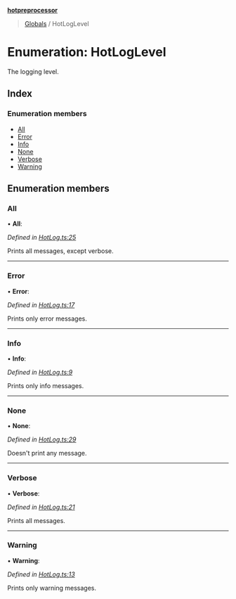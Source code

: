 **[hotpreprocessor](../README.md)**

> [Globals](../globals.md) / HotLogLevel

# Enumeration: HotLogLevel

The logging level.

## Index

### Enumeration members

* [All](hotloglevel.md#all)
* [Error](hotloglevel.md#error)
* [Info](hotloglevel.md#info)
* [None](hotloglevel.md#none)
* [Verbose](hotloglevel.md#verbose)
* [Warning](hotloglevel.md#warning)

## Enumeration members

### All

•  **All**: 

*Defined in [HotLog.ts:25](https://github.com/OurFreeLight/HotPreprocessor/blob/a28393c/src/HotLog.ts#L25)*

Prints all messages, except verbose.

___

### Error

•  **Error**: 

*Defined in [HotLog.ts:17](https://github.com/OurFreeLight/HotPreprocessor/blob/a28393c/src/HotLog.ts#L17)*

Prints only error messages.

___

### Info

•  **Info**: 

*Defined in [HotLog.ts:9](https://github.com/OurFreeLight/HotPreprocessor/blob/a28393c/src/HotLog.ts#L9)*

Prints only info messages.

___

### None

•  **None**: 

*Defined in [HotLog.ts:29](https://github.com/OurFreeLight/HotPreprocessor/blob/a28393c/src/HotLog.ts#L29)*

Doesn't print any message.

___

### Verbose

•  **Verbose**: 

*Defined in [HotLog.ts:21](https://github.com/OurFreeLight/HotPreprocessor/blob/a28393c/src/HotLog.ts#L21)*

Prints all messages.

___

### Warning

•  **Warning**: 

*Defined in [HotLog.ts:13](https://github.com/OurFreeLight/HotPreprocessor/blob/a28393c/src/HotLog.ts#L13)*

Prints only warning messages.
